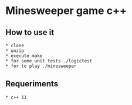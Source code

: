 # Minesweeper game c++

## How to use it
	* clone
	* unzip
	* execute make
	* for some unit tests ./logictest 
	* for to play ./minesweeper

## Requeriments
	* c++ 11

